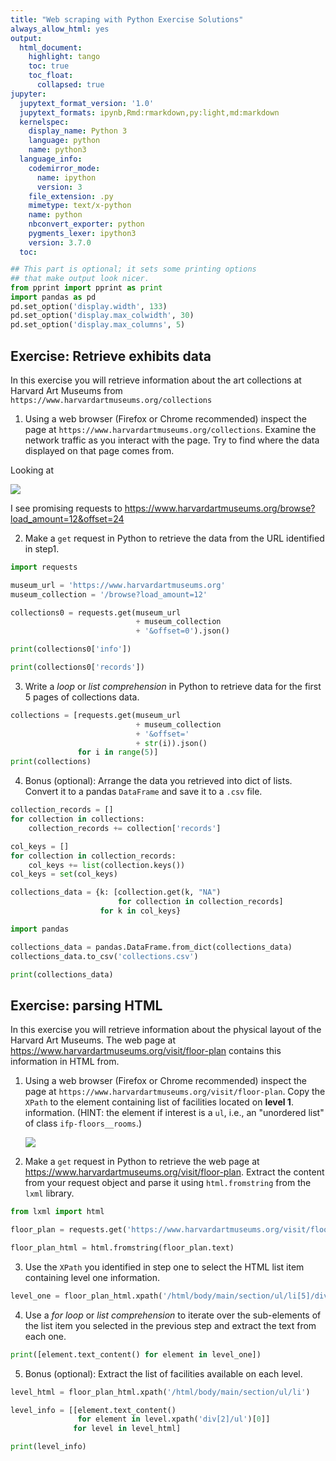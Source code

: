 ```yaml
---
title: "Web scraping with Python Exercise Solutions"
always_allow_html: yes
output: 
  html_document:
    highlight: tango
    toc: true
    toc_float:
      collapsed: true       
jupyter:
  jupytext_format_version: '1.0'
  jupytext_formats: ipynb,Rmd:rmarkdown,py:light,md:markdown
  kernelspec:
    display_name: Python 3
    language: python
    name: python3
  language_info:
    codemirror_mode:
      name: ipython
      version: 3
    file_extension: .py
    mimetype: text/x-python
    name: python
    nbconvert_exporter: python
    pygments_lexer: ipython3
    version: 3.7.0
  toc:
    base_numbering: 1
    nav_menu: {}
    number_sections: true
    sideBar: true
    skip_h1_title: true
    title_cell: Table of Contents
    title_sidebar: Contents
    toc_cell: false
    toc_position: {}
    toc_section_display: true
    toc_window_display: true
---
```



<style type="text/css">
pre code {
    display: block;
    unicode-bidi: embed;
    font-family: monospace;
    white-space: pre;
    max-height: 400px;
    overflow-x: scroll;
    overflow-y: scroll;
    }
</style>

```python
## This part is optional; it sets some printing options
## that make output look nicer.
from pprint import pprint as print
import pandas as pd
pd.set_option('display.width', 133)
pd.set_option('display.max_colwidth', 30)
pd.set_option('display.max_columns', 5)
```

## Exercise: Retrieve exhibits data
In this exercise you will retrieve information about the art
collections at Harvard Art Museums from
`https://www.harvardartmuseums.org/collections`

1. Using a web browser (Firefox or Chrome recommended) inspect the
   page at `https://www.harvardartmuseums.org/collections`. Examine
   the network traffic as you interact with the page. Try to find
   where the data displayed on that page comes from.



Looking at 

![](./img/ex1_network.png)

I see promising requests to
<https://www.harvardartmuseums.org/browse?load_amount=12&offset=24>

2. Make a `get` request in Python to retrieve the data from the URL
   identified in step1.

```python
import requests

museum_url = 'https://www.harvardartmuseums.org'
museum_collection = '/browse?load_amount=12'

collections0 = requests.get(museum_url
                            + museum_collection
                            + '&offset=0').json()

```

```python
print(collections0['info'])
```

```python
print(collections0['records'])
```

3. Write a *loop* or *list comprehension* in Python to retrieve data
   for the first 5 pages of collections data.

```python
collections = [requests.get(museum_url
                            + museum_collection
                            + '&offset='
                            + str(i)).json()
               for i in range(5)]
print(collections)
```

4. Bonus (optional): Arrange the data you retrieved into dict of
   lists. Convert it to a pandas `DataFrame` and save it to a `.csv`
   file.

```python
collection_records = []
for collection in collections:
    collection_records += collection['records']

col_keys = []
for collection in collection_records:
    col_keys += list(collection.keys())
col_keys = set(col_keys)

collections_data = {k: [collection.get(k, "NA")
                        for collection in collection_records]
                    for k in col_keys}

import pandas

collections_data = pandas.DataFrame.from_dict(collections_data)
collections_data.to_csv('collections.csv')

print(collections_data)
```


## Exercise: parsing HTML
In this exercise you will retrieve information about the physical
layout of the Harvard Art Museums. The web page at
<https://www.harvardartmuseums.org/visit/floor-plan> contains this
information in HTML from.

1. Using a web browser (Firefox or Chrome recommended) inspect the
   page at `https://www.harvardartmuseums.org/visit/floor-plan`. Copy
   the `XPath` to the element containing list of facilities located on
   **level 1**. information. (HINT: the element if interest is a `ul`,
   i.e., an "unordered list" of class `ifp-floors__rooms`.)
   
   ![](./img/ex2_ul.png)
   
2. Make a `get` request in Python to retrieve the web page at
   <https://www.harvardartmuseums.org/visit/floor-plan>. Extract the
   content from your request object and parse it using `html.fromstring`
   from the `lxml` library.

```python
from lxml import html

floor_plan = requests.get('https://www.harvardartmuseums.org/visit/floor-plan')

floor_plan_html = html.fromstring(floor_plan.text)
```

3. Use the `XPath` you identified in step one to select the HTML list item
   containing level one information.

```python
level_one = floor_plan_html.xpath('/html/body/main/section/ul/li[5]/div[2]/ul')[0]
```

4. Use a *for loop* or *list comprehension* to iterate over the
   sub-elements of the list item you selected in the previous step and
   extract the text from each one.

```python
print([element.text_content() for element in level_one])
```

5. Bonus (optional): Extract the list of facilities available on each level.

```python
level_html = floor_plan_html.xpath('/html/body/main/section/ul/li')

level_info = [[element.text_content()
               for element in level.xpath('div[2]/ul')[0]]
              for level in level_html]

print(level_info)
```
